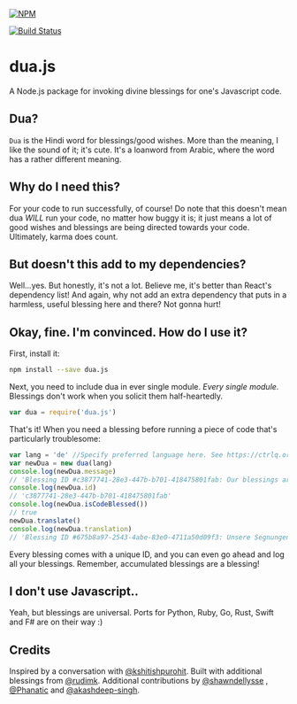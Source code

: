 [![NPM](https://nodei.co/npm/dua.js.png)](https://npmjs.org/package/dua.js)

[![Build Status](https://travis-ci.org/rudimk/dua.js.svg?branch=master)](https://travis-ci.org/rudimk/dua.js)

# dua.js
A Node.js package for invoking divine blessings for one's Javascript code.

## Dua?
`Dua` is the Hindi word for blessings/good wishes. More than the meaning, I like the sound of it; it's cute. It's a loanword from Arabic, 
where the word has a rather different meaning.

## Why do I need this?
For your code to run successfully, of course! Do note that this doesn't mean dua *WILL* run your code, no matter how buggy it is; it just means a lot 
of good wishes and blessings are being directed towards your code. Ultimately, karma does count. 

## But doesn't this add to my dependencies?
Well...yes. But honestly, it's not a lot. Believe me, it's better than React's dependency list! And again, why not add an extra dependency
that puts in a harmless, useful blessing here and there? Not gonna hurt!

## Okay, fine. I'm convinced. How do I use it?

First, install it:

```bash
npm install --save dua.js
```

Next, you need to include dua in ever single module. _Every single module_. Blessings don't work when you solicit them half-heartedly.

```javascript
var dua = require('dua.js')
```

That's it! When you need a blessing before running a piece of code that's particularly troublesome:

```javascript
var lang = 'de' //Specify preferred language here. See https://ctrlq.org/code/19899-google-translate-languages for a list of supported languages.
var newDua = new dua(lang)
console.log(newDua.message)
// 'Blessing ID #c3877741-28e3-447b-b701-418475801fab: Our blessings are with you.'
console.log(newDua.id)
// 'c3877741-28e3-447b-b701-418475801fab'
console.log(newDua.isCodeBlessed())
// true
newDua.translate()
console.log(newDua.translation)
// 'Blessing ID #675b8a97-2543-4abe-83e0-4711a50d09f3: Unsere Segnungen sind bei euch.'
```

Every blessing comes with a unique ID, and you can even go ahead and log all your blessings. Remember, accumulated blessings are a blessing!

## I don't use Javascript..
Yeah, but blessings are universal. Ports for Python, Ruby, Go, Rust, Swift and F# are on their way :)

## Credits
Inspired by a conversation with [@kshitishpurohit](https://github.com/kshitishpurohit). Built with additional blessings from 
[@rudimk](https://github.com/rudimk). Additional contributions by [@shawndellysse](https://github.com/shawndellysse)
, [@Phanatic](https://github.com/Phanatic) and [@akashdeep-singh](https://github.com/akashdeep-singh).